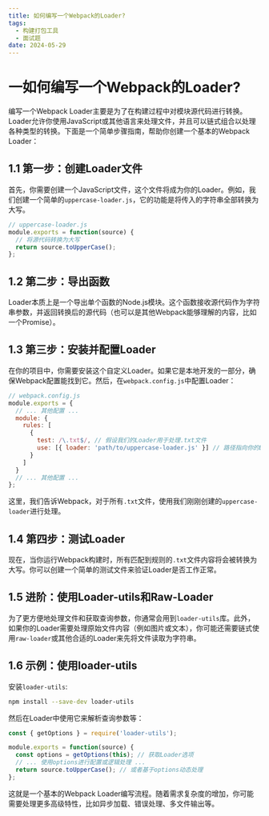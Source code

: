 ```yaml
---
title: 如何编写一个Webpack的Loader?
tags:
  - 构建打包工具
  - 面试题
date: 2024-05-29
---
```

# 一如何编写一个Webpack的Loader?

编写一个Webpack Loader主要是为了在构建过程中对模块源代码进行转换。Loader允许你使用JavaScript或其他语言来处理文件，并且可以链式组合以处理各种类型的转换。下面是一个简单步骤指南，帮助你创建一个基本的Webpack Loader：

## 1.1 第一步：创建Loader文件

首先，你需要创建一个JavaScript文件，这个文件将成为你的Loader。例如，我们创建一个简单的`uppercase-loader.js`，它的功能是将传入的字符串全部转换为大写。

```js
// uppercase-loader.js
module.exports = function(source) {
  // 将源代码转换为大写
  return source.toUpperCase();
};
```

## 1.2 第二步：导出函数

Loader本质上是一个导出单个函数的Node.js模块。这个函数接收源代码作为字符串参数，并返回转换后的源代码（也可以是其他Webpack能够理解的内容，比如一个Promise）。

## 1.3 第三步：安装并配置Loader

在你的项目中，你需要安装这个自定义Loader。如果它是本地开发的一部分，确保Webpack配置能找到它。然后，在`webpack.config.js`中配置Loader：

```js
// webpack.config.js
module.exports = {
  // ... 其他配置 ...
  module: {
    rules: [
      {
        test: /\.txt$/, // 假设我们的Loader用于处理.txt文件
        use: [{ loader: 'path/to/uppercase-loader.js' }] // 路径指向你的Loader文件
      }
    ]
  }
  // ... 其他配置 ...
};
```

这里，我们告诉Webpack，对于所有`.txt`文件，使用我们刚刚创建的`uppercase-loader`进行处理。

## 1.4 第四步：测试Loader

现在，当你运行Webpack构建时，所有匹配到规则的`.txt`文件内容将会被转换为大写。你可以创建一个简单的测试文件来验证Loader是否工作正常。

## 1.5 进阶：使用Loader-utils和Raw-Loader

为了更方便地处理文件和获取查询参数，你通常会用到`loader-utils`库。此外，如果你的Loader需要处理原始文件内容（例如图片或文本），你可能还需要链式使用`raw-loader`或其他合适的Loader来先将文件读取为字符串。

## 1.6 示例：使用loader-utils

安装`loader-utils`:

```bash
npm install --save-dev loader-utils
```

然后在Loader中使用它来解析查询参数等：

```js
const { getOptions } = require('loader-utils');

module.exports = function(source) {
  const options = getOptions(this); // 获取Loader选项
  // ... 使用options进行配置或逻辑处理 ...
  return source.toUpperCase(); // 或者基于options动态处理
};
```

这就是一个基本的Webpack Loader编写流程。随着需求复杂度的增加，你可能需要处理更多高级特性，比如异步加载、错误处理、多文件输出等。